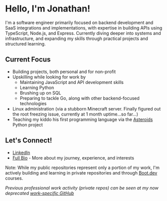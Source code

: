 # Hello, I'm Jonathan! 

I'm a software engineer primarily focused on backend development and SaaS integrations and implementations, with expertise in building APIs using TypeScript, Node.js, and Express. Currently diving deeper into systems and infrastructure, and expanding my skills through practical projects and structured learning.

## Current Focus
- Building projects, both personal and for non-profit
- Upskilling while looking for work by
  - Maintaining JavaScript and API development skills
  - Learning Python
  - Brushing up on SQL
  - Preparing to tackle Go, along with other backend-focused technologies
- Linux administration (via a stubborn Minecraft server. Finally figured out the root freezing issue, currently at 1 month uptime...so far...)
- Teaching my kiddo his first programming language via the [Asteroids](https://github.com/JonathanCrider/asteroids) Python project

## Let's Connect!
- [LinkedIn](https://www.linkedin.com/in/jonathandev/)
- [Full Bio](https://github.com/JonathanCrider/README) - More about my journey, experience, and interests

Note: While my public repositories represent only a portion of my work, I'm actively building and learning in private repositories and through [Boot.dev](https://www.boot.dev/) courses.

*Previous professional work activity (private repos) can be seen at my now deprecated [work-specific GitHub](https://github.com/jonathan-fsa)*

